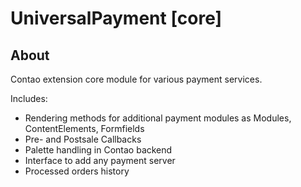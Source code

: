 UniversalPayment [core]
===============

About
-----

Contao extension core module for various payment services.

Includes:
* Rendering methods for additional payment modules as Modules, ContentElements, Formfields
* Pre- and Postsale Callbacks
* Palette handling in Contao backend
* Interface to add any payment server
* Processed orders history